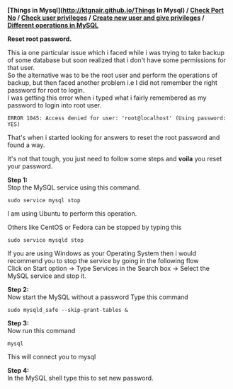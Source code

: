 **[Things in Mysql](http://ktgnair.github.io/Things In Mysql) / [Check Port No](http://ktgnair.github.io/ThingsInMySQL1) / [Check user privileges](http://ktgnair.github.io/ThingsInMySQL2) / [Create new user and give privileges](http://ktgnair.github.io/ThingsInMySQL3) / [Different operations in MySQL](http://ktgnair.github.io/ThingsInMySQL4)**  

**Reset root password.**  

This ia one particular issue which i faced while i was trying to take backup of some database but soon realized that i don't have some permissions for that user.  
So the alternative was to be the root user and perform the operations of backup, but then faced another problem i.e I did not remember the right password for root to login.  
I was getting this error when i typed what i fairly remembered as my password to login into root user.  
```  
ERROR 1045: Access denied for user: 'root@localhost' (Using password: YES)  
```  
That's when i started looking for answers to reset the root password and found a way.  

It's not that tough, you just need to follow some steps and **__voila__** you reset your password.  

**Step 1:**  
Stop the MySQL service using this command.  
```  
sudo service mysql stop  
```  
I am using Ubuntu to perform this operation.  

Others like CentOS or Fedora can be stopped by typing this
```  
sudo service mysqld stop   
```  

If you are using Windows as your Operating System then i would recommend you to stop the service by going in the following flow  
Click on Start option -> Type Services in the Search box -> Select the MySQL service and stop it.  

**Step 2:**  
Now start the MySQL without a password
Type this command
```  
sudo mysqld_safe --skip-grant-tables &  
```  

**Step 3:**  
Now run this command
```  
mysql  
```  
This will connect you to mysql  

**Step 4:**  
In the MySQL shell type this to set new password.  
